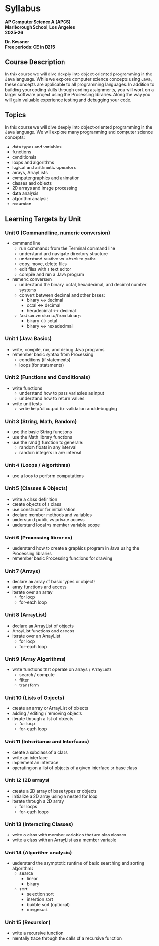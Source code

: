 # Syllabus

__AP Computer Science A (APCS)__  
__Marlborough School, Los Angeles__  
__2025-26__  

__Dr. Kessner__  
__Free periods: CE in D215__

## Course Description

In this course we will dive deeply into object-oriented programming in
the Java language.  While we explore computer science concepts using
Java, these concepts are applicable to all programming languages.  In
addition to building your coding skills through coding assignments, you
will work on a larger software project using the Processing libraries.
Along the way you will gain valuable experience testing and debugging
your code.

## Topics

In this course we will dive deeply into object-oriented programming in the Java
language.  We will explore many programming and computer science concepts:

* data types and variables
* functions
* conditionals
* loops and algorithms
* logical and arithmetic operators
* arrays, ArrayLists
* computer graphics and animation
* classes and objects
* 2D arrays and image processing
* data analysis 
* algorithm analysis
* recursion



## Learning Targets by Unit

### Unit 0 (Command line, numeric conversion)

- command line
    - run commands from the Terminal command line
    - understand and navigate directory structure
    - understand relative vs. absolute paths
    - copy, move, delete files
    - edit files with a text editor
    - compile and run a Java program
- numeric conversion
    - understand the binary, octal, hexadecimal, and decimal number systems
    - convert between decimal and other bases:
        - binary <-> decimal
        - octal <-> decimal
        - hexadecimal <-> decimal
    - fast conversion to/from binary:
        - binary <-> octal
        - binary <-> hexadecimal


### Unit 1 (Java Basics)

- write, compile, run, and debug Java programs
- remember basic syntax from Processing
    - conditions (if statements)
    - loops (for statements)


### Unit 2 (Functions and Conditionals)

- write functions
    - understand how to pass variables as input
    - understand how to return values
- write unit tests
    - write helpful output for validation and debugging


### Unit 3 (String, Math, Random)

- use the basic String functions
- use the Math library functions
- use the rand() function to generate:
    - random floats in any interval
    - random integers in any interval


### Unit 4 (Loops / Algorithms)

- use a loop to perform computations


### Unit 5 (Classes & Objects)

- write a class definition
- create objects of a class
- use constructor for initialization
- declare member methods and variables
- understand public vs private access
- understand local vs member variable scope


### Unit 6 (Processing libraries)

- understand how to create a graphics program in Java using the Processing
  libraries
- remember basic Processing functions for drawing


### Unit 7 (Arrays)

- declare an array of basic types or objects
- array functions and access
- iterate over an array 
    - for loop
    - for-each loop


### Unit 8 (ArrayList)

- declare an ArrayList of objects
- ArrayList functions and access
- iterate over an ArrayList
    - for loop
    - for-each loop


### Unit 9 (Array Algorithms)

- write functions that operate on arrays / ArrayLists
    - search / compute
    - filter
    - transform


### Unit 10 (Lists of Objects)

- create an array or ArrayList of objects
- adding / editing / removing objects 
- iterate through a list of objects
    - for loop
    - for-each loop


### Unit 11 (Inheritance and Interfaces)

- create a subclass of a class
- write an interface
- implement an interface
- operating on a list of objects of a given interface or base class


### Unit 12 (2D arrays)

- create a 2D array of base types or objects
- initialize a 2D array using a nested for loop
- iterate through a 2D array
    - for loops
    - for-each loops


### Unit 13 (Interacting Classes)

- write a class with member variables that are also classes
- write a class with an ArrayList as a member variable


### Unit 14 (Algorithm analysis)

- understand the asymptotic runtime of basic searching and sorting
  algorithms
    - search
        - linear
        - binary
    - sort
        - selection sort
        - insertion sort
        - bubble sort (optional)
        - mergesort


### Unit 15 (Recursion)

- write a recursive function
- mentally trace through the calls of a recursive function





